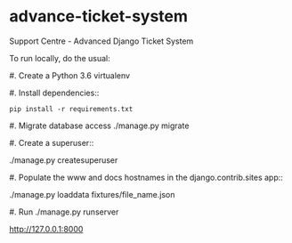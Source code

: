 # advance-ticket-system
Support Centre - Advanced Django Ticket System

To run locally, do the usual:

#. Create a Python 3.6 virtualenv

#. Install dependencies::

    pip install -r requirements.txt
    
#. Migrate database access
    ./manage.py migrate

#. Create a superuser::

   ./manage.py createsuperuser

#. Populate the www and docs hostnames in the django.contrib.sites app::

   ./manage.py loaddata fixtures/file_name.json

#. Run
 ./manage.py runserver
 
http://127.0.0.1:8000 
